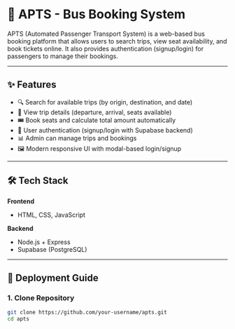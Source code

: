 # 🚌 APTS - Bus Booking System

APTS (Automated Passenger Transport System) is a web-based bus booking platform that allows users to search trips, view seat availability, and book tickets online. It also provides authentication (signup/login) for passengers to manage their bookings.

---

## ✨ Features
- 🔍 Search for available trips (by origin, destination, and date)  
- 📅 View trip details (departure, arrival, seats available)  
- 🎟 Book seats and calculate total amount automatically  
- 👤 User authentication (signup/login with Supabase backend)  
- 📊 Admin can manage trips and bookings  
- 🖼 Modern responsive UI with modal-based login/signup  

---

## 🛠 Tech Stack
**Frontend**  
- HTML, CSS, JavaScript  
 
**Backend**  
- Node.js + Express  
- Supabase (PostgreSQL)  

---

## 🚀 Deployment Guide

### 1. Clone Repository
```bash
git clone https://github.com/your-username/apts.git
cd apts
